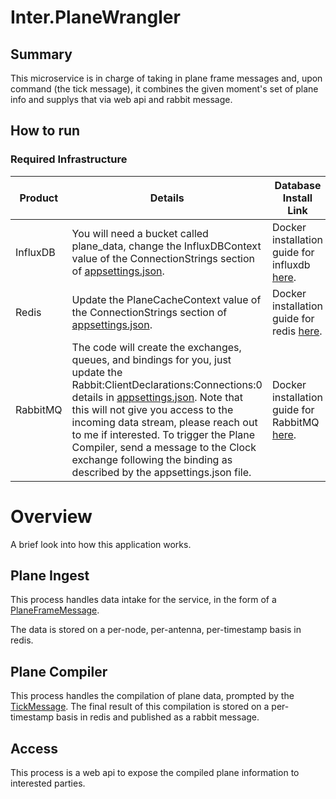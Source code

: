 # Inter.PlaneWrangler

## Summary
This microservice is in charge of taking in plane frame messages and, upon 
command (the tick message), it combines the given moment's set of plane info
and supplys that via web api and rabbit message.

## How to run

### Required Infrastructure
|Product|Details|Database Install Link|
|-|-|-|
|InfluxDB| You will need a bucket called plane_data, change the InfluxDBContext value of the ConnectionStrings section of [appsettings.json](Application/appsettings.json).| Docker installation guide for influxdb [here](https://hub.docker.com/_/influxdb).|
|Redis| Update the PlaneCacheContext value  of the ConnectionStrings section of [appsettings.json](Application/appsettings.json).| Docker installation guide for redis [here](https://github.com/bitnami/containers/blob/main/bitnami/redis/README.md).|
|RabbitMQ| The code will create the exchanges, queues, and bindings for you, just update the Rabbit:ClientDeclarations:Connections:0 details in [appsettings.json](Application/appsettings.json). Note that this will not give you access to the incoming data stream, please reach out to me if interested.  To trigger the Plane Compiler, send a message to the Clock exchange following the binding as described by the appsettings.json file.| Docker installation guide for RabbitMQ [here](https://hub.docker.com/_/rabbitmq).|

# Overview
A brief look into how this application works.

## Plane Ingest

This process handles data intake for the service, in the form of a [PlaneFrameMessage](Application/Models/PlaneFrameMessage.cs).

The data is stored on a per-node, per-antenna, per-timestamp basis in redis.


## Plane Compiler

This process handles the compilation of plane data, prompted by the [TickMessage](Application/Models/TickMessage.cs).  The final result of this compilation is stored on a per-timestamp basis in redis and published as a rabbit message.

## Access

This process is a web api to expose the compiled plane information to interested parties.
